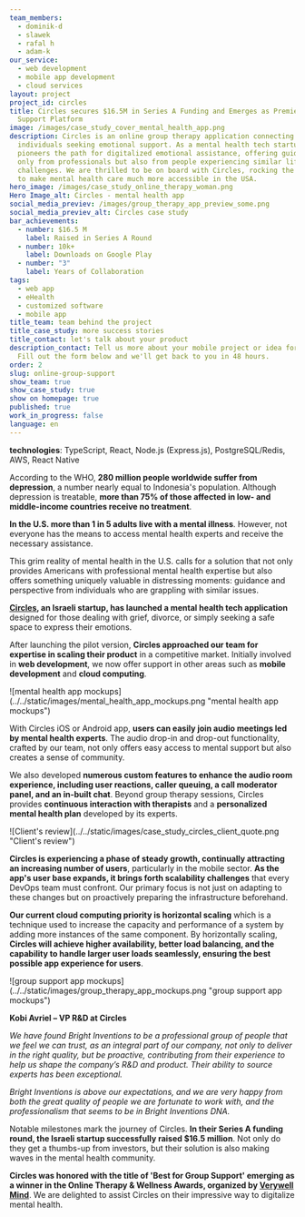 ```yaml
---
team_members:
  - dominik-d
  - slawek
  - rafal h
  - adam-k
our_service:
  - web development
  - mobile app development
  - cloud services
layout: project
project_id: circles
title: Circles secures $16.5M in Series A Funding and Emerges as Premier Group
  Support Platform
image: /images/case_study_cover_mental_health_app.png
description: Circles is an online group therapy application connecting
  individuals seeking emotional support. As a mental health tech startup, it
  pioneers the path for digitalized emotional assistance, offering guidance not
  only from professionals but also from people experiencing similar life
  challenges. We are thrilled to be on board with Circles, rocking the mission
  to make mental health care much more accessible in the USA.
hero_image: /images/case_study_online_therapy_woman.png
Hero Image_alt: Circles - mental health app
social_media_previev: /images/group_therapy_app_preview_some.png
social_media_previev_alt: Circles case study
bar_achievements:
  - number: $16.5 M
    label: Raised in Series A Round
  - number: 10k+
    label: Downloads on Google Play
  - number: "3"
    label: Years of Collaboration
tags:
  - web app
  - eHealth
  - customized software
  - mobile app
title_team: team behind the project
title_case_study: more success stories
title_contact: let's talk about your product
description_contact: Tell us more about your mobile project or idea for an app.
  Fill out the form below and we'll get back to you in 48 hours.
order: 2
slug: online-group-support
show_team: true
show_case_study: true
show on homepage: true
published: true
work_in_progress: false
language: en
---
```

<TitleWithIcon sectionTitle="technologies" titleIcon="/images/skills.svg" titleIconAlt="technologies" />

<Gallery images='[{"src":"/images/new_typescript_logo_stack.png","alt":"TypeScript"},{"src":"/images/react_stack_logo_update.svg","alt":"React"},{"src":"/images/node.png","alt":"Node.js"},{"src":"/images/postgresql_logo_stack.png","alt":"PostgreSQL"},{"src":"/images/aws.png","alt":"AWS"},{"src":"/images/docker_stack_logo.png","alt":"Docker"}]' />

**technologies**: TypeScript, React, Node.js (Express.js), PostgreSQL/Redis, AWS, React Native

<TitleWithIcon sectionTitle="problem: lack of access to mental health specialists in the USA" titleIcon="/images/icon_title_about.svg" titleIconAlt="problem" />

According to the WHO, **280 million people worldwide suffer from depression**, a number nearly equal to Indonesia's population. Although depression is treatable, **more than 75% of those affected in low- and middle-income countries receive no treatment**.

**In the U.S. more than 1 in 5 adults live with a mental illness**. However, not everyone has the means to access mental health experts and receive the necessary assistance. 

This grim reality of mental health in the U.S. calls for a solution that not only provides Americans with professional mental health expertise but also offers something uniquely valuable in distressing moments: guidance and perspective from individuals who are grappling with similar issues.

<TitleWithIcon sectionTitle="the solution: online therapy platform for expert-guided group healing" titleIcon="/images/flag.png" titleIconAlt="the solution:" />

**[Circles](https://circlesup.com/), an Israeli startup, has launched a mental health tech application** designed for those dealing with grief, divorce, or simply seeking a safe space to express their emotions. 

<AppStore googleApp='https://circlesup-support.onelink.me/Zfmp/jvvug6g9' srcGoogle='/images/google_play.png' altGoogleImage='google play' appStore='https://circlesup-support.onelink.me/Zfmp/vn9898b2' srcAppStore='/images/app_store.png' altAppStoreImage='app store' />

After launching the pilot version, **Circles approached our team for expertise in scaling their product** in a competitive market. Initially involved in **web development**, we now offer support in other areas such as **mobile development** and **cloud computing**.

<div className="image">![mental health app mockups](../../static/images/mental_health_app_mockups.png "mental health app mockups")</div>

With Circles iOS or Android app, **users can easily join audio meetings led by mental health experts**. The audio drop-in and drop-out functionality, crafted by our team, not only offers easy access to mental support but also creates a sense of community. 

We also developed **numerous custom features to enhance the audio room experience, including user reactions, caller queuing, a call moderator panel, and an in-built chat**. Beyond group therapy sessions, Circles provides **continuous interaction with therapists** and a **personalized mental health plan** developed by its experts.

<div className="image">![Client's review](../../static/images/case_study_circles_client_quote.png "Client's review")</div>

<TitleWithIcon sectionTitle="challenge: adapting to the rapid growth of the user base" titleIcon="/images/gearwheel.svg" titleIconAlt="challenge" />

**Circles is experiencing a phase of steady growth, continually attracting an increasing number of users**, particularly in the mobile sector. **As the app's user base expands, it brings forth scalability challenges** that every DevOps team must confront. Our primary focus is not just on adapting to these changes but on proactively preparing the infrastructure beforehand.

**Our current cloud computing priority is horizontal scaling** which is a technique used to increase the capacity and performance of a system by adding more instances of the same component. By horizontally scaling, **Circles will achieve higher availability, better load balancing, and the capability to handle larger user loads seamlessly, ensuring the best possible app experience for users**.

<div className="image">![group support app mockups](../../static/images/group_therapy_app_mockups.png "group support app mockups")</div>

<TitleWithIcon sectionTitle="Circles’ perspective" titleIcon="/images/clients_perspective_icon.svg" titleIconAlt="Circles’ perspective" />

**Kobi Avriel – VP R&D at Circles**

*We have found Bright Inventions to be a professional group of people that we feel we can trust, as an integral part of our company, not only to deliver in the right quality, but be proactive, contributing from their experience to help us shape the company’s R&D and product. Their ability to source experts has been exceptional.*   

*Bright Inventions is above our expectations, and we are very happy from both the great quality of people we are fortunate to work with, and the professionalism that seems to be in Bright Inventions DNA.*

<TitleWithIcon sectionTitle="the results of the collaboration" titleIcon="/images/icon_result_svg.svg" titleIconAlt="the results of the collaboration" />

Notable milestones mark the journey of Circles. **In their Series A funding round, the Israeli startup successfully raised $16.5 million**. Not only do they get a thumbs-up from investors, but their solution is also making waves in the mental health community.

**Circles was honored with the title of 'Best for Group Support' emerging as a winner in the Online Therapy & Wellness Awards, organized by [Verywell Mind](https://www.verywellmind.com/verywell-mind-s-2023-online-therapy-and-wellness-awards-7966994)**. We are delighted to assist Circles on their impressive way to digitalize mental health.